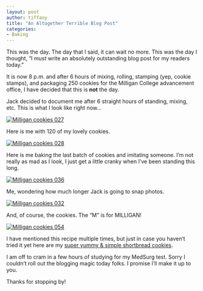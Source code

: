 ```yaml
---
layout: post
author: tiffany
title: "An Altogether Terrible Blog Post"
categories: 
- Baking
---
```


This was the day. The day that I said, it can wait no more. This was the day I thought, “I _must_ write an absolutely outstanding blog post for my readers today.”

It is now 8 p.m. and after 6 hours of mixing, rolling, stamping (yep, cookie stamps), and packaging 250 cookies for the Milligan College advancement office, I have decided that this is **not** the day.

Jack decided to document me after 6 straight hours of standing, mixing, etc. This is what I look like right now…

[![](jekyll_uploads/2011/09/Milligan-cookies-027-575x381.jpg "Milligan cookies 027")](http://www.sweetpeonies.com/2011/09/2164/milligan-cookies-027/)

Here is me with 120 of my lovely cookies.

[![](jekyll_uploads/2011/09/Milligan-cookies-028-575x928.jpg "Milligan cookies 028")](http://www.sweetpeonies.com/2011/09/2164/milligan-cookies-028/)

Here is me baking the last batch of cookies and imitating someone. I’m not really as mad as I look, I just get a little cranky when I’ve been standing this long.

[![](jekyll_uploads/2011/09/Milligan-cookies-036-325x416.jpg "Milligan cookies 036")](http://www.sweetpeonies.com/2011/09/2164/milligan-cookies-036/)

Me, wondering how much longer Jack is going to snap photos.

[![](jekyll_uploads/2011/09/Milligan-cookies-032-575x381.jpg "Milligan cookies 032")](http://www.sweetpeonies.com/2011/09/2164/milligan-cookies-032/)

And, of course, the cookies. The “M” is for MILLIGAN!

[![](jekyll_uploads/2011/09/Milligan-cookies-054-575x381.jpg "Milligan cookies 054")](http://www.sweetpeonies.com/2011/09/2164/milligan-cookies-054/)

I have mentioned this recipe multiple times, but just in case you haven’t tried it yet here are my [super yummy & simple shortbread cookies](http://www.sweetpeonies.com/2011/02/rummy-shortbread-cookies/).

I am off to cram in a few hours of studying for my MedSurg test. Sorry I couldn’t roll out the blogging magic today folks. I promise I’ll make it up to you.

Thanks for stopping by!